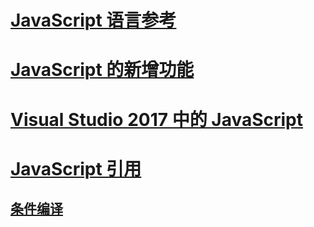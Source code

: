 # [JavaScript 语言参考](javascript-language-reference.md)
# [JavaScript 的新增功能](what-s-new-in-javascript.md)
# [Visual Studio 2017 中的 JavaScript](javascript-in-vs-2017.md)
# [JavaScript 引用](reference/TOC.md)
## [条件编译](advanced/TOC.md)